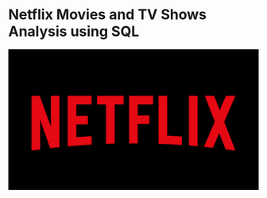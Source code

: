 # Netflix Movies and TV Shows Analysis using SQL
![netflix logo](wp12900350-4k-netflix-wallpapers.png)
